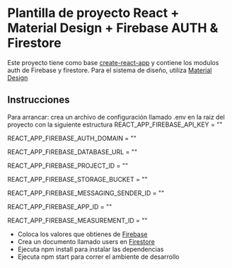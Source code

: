 # Plantilla de proyecto React + Material Design + Firebase AUTH & Firestore

Este proyecto tiene como base [create-react-app](https://github.com/facebook/create-react-app) y contiene los modulos auth de Firebase y firestore. Para el sistema de diseño, utiliza [Material Design](https://mui.com/)

## Instrucciones

Para arrancar:
crea un archivo de configuración llamado .env en la raiz del proyecto con la siguiente estructura
REACT_APP_FIREBASE_API_KEY = ""

REACT_APP_FIREBASE_AUTH_DOMAIN = ""

REACT_APP_FIREBASE_DATABASE_URL = ""

REACT_APP_FIREBASE_PROJECT_ID = ""

REACT_APP_FIREBASE_STORAGE_BUCKET = ""

REACT_APP_FIREBASE_MESSAGING_SENDER_ID = ""

REACT_APP_FIREBASE_APP_ID = ""

REACT_APP_FIREBASE_MEASUREMENT_ID = ""


- Coloca los valores que obtienes de [Firebase](https://firebase.google.com/docs/web/setup)
- Crea un documento llamado users en [Firestore](https://firebase.google.com/products/firestore)
- Ejecuta npm install para instalar las dependencias
- Ejecuta npm start para correr el ambiente de desarrollo
